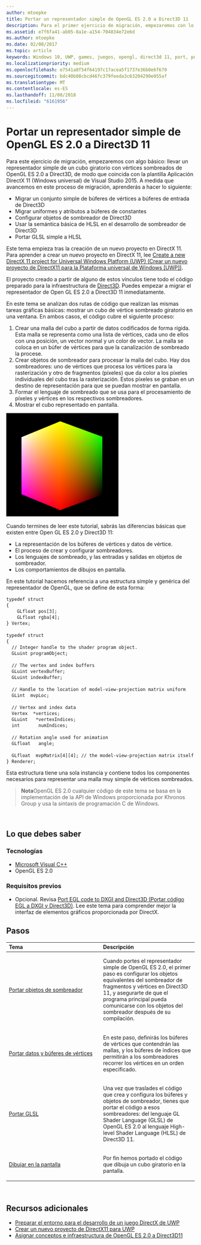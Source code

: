 ```yaml
---
author: mtoepke
title: Portar un representador simple de OpenGL ES 2.0 a Direct3D 11
description: Para el primer ejercicio de migración, empezaremos con lo más básico - traer un representador simple de OpenGL ES 2.0 a Direct3D para un cubo giratorio con vértices sombreados, de modo tal que coincida con la plantilla DirectX 11 App (Universal Windows) de Visual Studio 2015.
ms.assetid: e7f6fa41-ab05-8a1e-a154-704834e72e6d
ms.author: mtoepke
ms.date: 02/08/2017
ms.topic: article
keywords: Windows 10, UWP, games, juegos, opengl, direct3d 11, port, portar
ms.localizationpriority: medium
ms.openlocfilehash: e7541a8f54f64197c17acea5f1737e36b0e6f670
ms.sourcegitcommit: bdc40b08cbcd46fc379feeda3c63204290e055af
ms.translationtype: MT
ms.contentlocale: es-ES
ms.lasthandoff: 11/08/2018
ms.locfileid: "6161956"
---
```

# <a name="port-a-simple-opengl-es-20-renderer-to-direct3d-11"></a>Portar un representador simple de OpenGL ES 2.0 a Direct3D 11



Para este ejercicio de migración, empezaremos con algo básico: llevar un representador simple de un cubo giratorio con vértices sombreados de OpenGL ES 2.0 a Direct3D, de modo que coincida con la plantilla Aplicación DirectX 11 (Windows universal) de Visual Studio 2015. A medida que avancemos en este proceso de migración, aprenderás a hacer lo siguiente:

-   Migrar un conjunto simple de búferes de vértices a búferes de entrada de Direct3D
-   Migrar uniformes y atributos a búferes de constantes
-   Configurar objetos de sombreador de Direct3D
-   Usar la semántica básica de HLSL en el desarrollo de sombreador de Direct3D
-   Portar GLSL simple a HLSL

Este tema empieza tras la creación de un nuevo proyecto en DirectX 11. Para aprender a crear un nuevo proyecto en DirectX 11, lee [Create a new DirectX 11 project for Universal Windows Platform (UWP) (Crear un nuevo proyecto de DirectX11 para la Plataforma universal de Windows [UWP])](user-interface.md).

El proyecto creado a partir de alguno de estos vínculos tiene todo el código preparado para la infraestructura de [Direct3D](https://msdn.microsoft.com/library/windows/desktop/ff476345). Puedes empezar a migrar el representador de Open GL ES 2.0 a Direct3D 11 inmediatamente.

En este tema se analizan dos rutas de código que realizan las mismas tareas gráficas básicas: mostrar un cubo de vértice sombreado giratorio en una ventana. En ambos casos, el código cubre el siguiente proceso:

1.  Crear una malla del cubo a partir de datos codificados de forma rígida. Esta malla se representa como una lista de vértices, cada uno de ellos con una posición, un vector normal y un color de vector. La malla se coloca en un búfer de vértices para que la canalización de sombreado la procese.
2.  Crear objetos de sombreador para procesar la malla del cubo. Hay dos sombreadores: uno de vértices que procesa los vértices para la rasterización y otro de fragmentos (píxeles) que da color a los píxeles individuales del cubo tras la rasterización. Estos píxeles se graban en un destino de representación para que se puedan mostrar en pantalla.
3.  Formar el lenguaje de sombreado que se usa para el procesamiento de píxeles y vértices en los respectivos sombreadores.
4.  Mostrar el cubo representado en pantalla.

![cubo opengl simple](images/simple-opengl-cube.png)

Cuando termines de leer este tutorial, sabrás las diferencias básicas que existen entre Open GL ES 2.0 y Direct3D 11:

-   La representación de los búferes de vértices y datos de vértice.
-   El proceso de crear y configurar sombreadores.
-   Los lenguajes de sombreado, y las entradas y salidas en objetos de sombreador.
-   Los comportamientos de dibujos en pantalla.

En este tutorial hacemos referencia a una estructura simple y genérica del representador de OpenGL, que se define de esta forma:

``` syntax
typedef struct 
{
    GLfloat pos[3];        
    GLfloat rgba[4];
} Vertex;

typedef struct
{
  // Integer handle to the shader program object.
  GLuint programObject;

  // The vertex and index buffers
  GLuint vertexBuffer;
  GLuint indexBuffer;

  // Handle to the location of model-view-projection matrix uniform
  GLint  mvpLoc; 
   
  // Vertex and index data
  Vertex  *vertices;
  GLuint   *vertexIndices;
  int       numIndices;

  // Rotation angle used for animation
  GLfloat   angle;

  GLfloat  mvpMatrix[4][4]; // the model-view-projection matrix itself
} Renderer;
```

Esta estructura tiene una sola instancia y contiene todos los componentes necesarios para representar una malla muy simple de vértices sombreados.

> **Nota**OpenGL ES 2.0 cualquier código de este tema se basa en la implementación de la API de Windows proporcionada por Khronos Group y usa la sintaxis de programación C de Windows.

 

## <a name="what-you-need-to-know"></a>Lo que debes saber


### <a name="technologies"></a>Tecnologías

-   [Microsoft Visual C++](http://msdn.microsoft.com/library/vstudio/60k1461a.aspx)
-   OpenGL ES 2.0

### <a name="prerequisites"></a>Requisitos previos

-   Opcional. Revisa [Port EGL code to DXGI and Direct3D (Portar código EGL a DXGI y Direct3D)](moving-from-egl-to-dxgi.md). Lee este tema para comprender mejor la interfaz de elementos gráficos proporcionada por DirectX.

## <a name="span-idkeylinksstepsheadingspansteps"></a><span id="keylinks_steps_heading"></span>Pasos


<table>
<colgroup>
<col width="50%" />
<col width="50%" />
</colgroup>
<thead>
<tr class="header">
<th align="left">Tema</th>
<th align="left">Descripción</th>
</tr>
</thead>
<tbody>
<tr class="odd">
<td align="left"><p><a href="port-the-shader-config.md">Portar objetos de sombreador</a></p></td>
<td align="left"><p>Cuando portes el representador simple de OpenGL ES 2.0, el primer paso es configurar los objetos equivalentes del sombreador de fragmentos y vértices en Direct3D 11, y asegurarte de que el programa principal pueda comunicarse con los objetos del sombreador después de su compilación.</p></td>
</tr>
<tr class="even">
<td align="left"><p><a href="port-the-vertex-buffers-and-data-config.md">Portar datos y búferes de vértices</a></p></td>
<td align="left"><p>En este paso, definirás los búferes de vértices que contendrán las mallas, y los búferes de índices que permitirán a los sombreadores recorrer los vértices en un orden especificado.</p></td>
</tr>
<tr class="odd">
<td align="left"><p><a href="port-the-glsl.md">Portar GLSL</a></p></td>
<td align="left"><p>Una vez que traslades el código que crea y configura los búferes y objetos de sombreador, tienes que portar el código a esos sombreadores: del lenguaje GL Shader Language (GLSL) de OpenGL ES 2.0 al lenguaje High-level Shader Language (HLSL) de Direct3D 11.</p></td>
</tr>
<tr class="even">
<td align="left"><p><a href="draw-to-the-screen.md">Dibujar en la pantalla</a></p></td>
<td align="left"><p>Por fin hemos portado el código que dibuja un cubo giratorio en la pantalla.</p></td>
</tr>
</tbody>
</table>

 

## <a name="span-idadditionalresourcesspanadditional-resources"></a><span id="additional_resources"></span>Recursos adicionales


-   [Preparar el entorno para el desarrollo de un juego DirectX de UWP](prepare-your-dev-environment-for-windows-store-directx-game-development.md)
-   [Crear un nuevo proyecto de DirectX11 para UWP](user-interface.md)
-   [Asignar conceptos e infraestructura de OpenGL ES 2.0 a Direct3D11](map-concepts-and-infrastructure.md)

 

 




